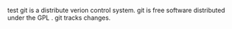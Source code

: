 test
git is a distribute verion control system.
git is free software distributed under the GPL .
git tracks changes.
